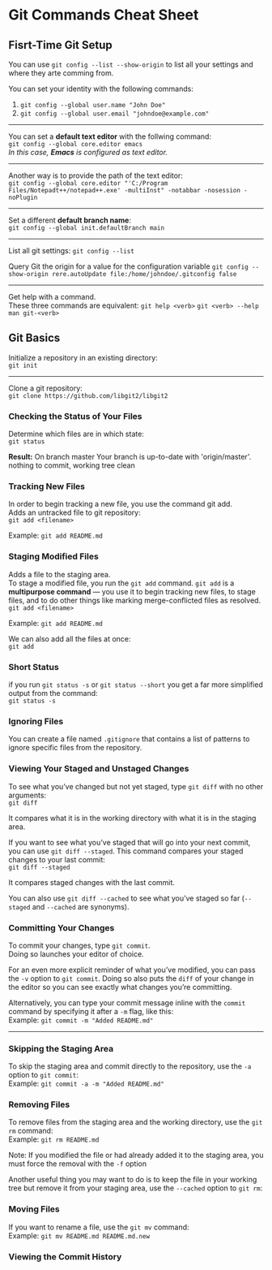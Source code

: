 # **Git Commands Cheat Sheet**

## Fisrt-Time Git Setup
You can use `git config --list --show-origin` to list all your settings and where they arte comming from.

You can set your identity with the following commands:

1. `git config --global user.name "John Doe"`
2. `git config --global user.email "johndoe@example.com"`
<hr>

You can set a **default text editor** with the follwing command:
<br>
 `git config --global core.editor emacs`
 <br>
 _In this case, **Emacs** is configured as text editor._
<hr>

Another way is to provide the path of the text editor:
<br>
`git config --global core.editor "'C:/Program Files/Notepadt++/notepad++.exe' -multiInst" -notabbar -nosession -noPlugin`
<hr>

Set a different **default branch name**:
<br>
`git config --global init.defaultBranch main`
<hr>

List all git settings: `git config --list`

Query Git the origin for a value for the configuration variable
`git config --show-origin rere.autoUpdate file:/home/johndoe/.gitconfig false`
<hr>

Get help with a command.
<br>
These three commands are equivalent:
`git help <verb>`
`git <verb> --help`
`man git-<verb>`

## Git Basics

Initialize a repository in an existing directory:
<br>
 `git init`
<hr>

Clone a git repository:
<br>
`git clone https://github.com/libgit2/libgit2`

###  Checking the Status of Your Files
Determine which files are in which state:
<br>
`git status`

**Result:**
On branch master
Your branch is up-to-date with 'origin/master'.
nothing to commit, working tree clean

### Tracking New Files
In order to begin tracking a new file, you use the command git add.
<br>
Adds an untracked file to git repository:
<br>
`git add <filename>`

Example:
`git add README.md`

### Staging Modified Files
Adds a file to the staging area.<br>
To stage a modified file, you run the `git add` command. `git add` is a **multipurpose command** — you use it to begin
tracking new files, to stage files, and to do other things like marking merge-conflicted files as
resolved.
`git add <filename>`

Example:
`git add README.md`

We can also add all the files at once:<br>
`git add`

### Short Status
if you run `git status -s` or `git
status --short` you get a far more simplified output from the command:
<br>
`git status -s`

### Ignoring Files
You can create a file named `.gitignore` that contains a list of patterns to ignore specific files from the repository.<br>

### Viewing Your Staged and Unstaged Changes
To see what you’ve changed but not yet staged, type `git diff` with no other arguments:
<br>
`git diff`

It compares what it is in the working directory with what it is in the staging area.

If you want to see what you’ve staged that will go into your next commit, you can use `git diff
--staged`. This command compares your staged changes to your last commit:
<br>
`git diff --staged`

It compares staged changes with the last commit.

You can also use `git diff --cached` to see what you’ve staged so far (`--staged` and `--cached` are synonyms).

### Committing Your Changes
To commit your changes, type `git commit`.
<br>
Doing so launches your editor of choice.

For an even more explicit reminder of what you’ve modified, you can pass the `-v`
option to `git commit`. Doing so also puts the `diff` of your change in the editor so you
can see exactly what changes you’re committing.

Alternatively, you can type your commit message inline with the `commit` command by specifying it
after a `-m` flag, like this:
<br>
Example:
`git commit -m "Added README.md"`
<hr>

### Skipping the Staging Area
To skip the staging area and commit directly to the repository, use the `-a` option to `git commit`:
<br>
Example:
`git commit -a -m "Added README.md"`

### Removing Files
To remove files from the staging area and the working directory, use the `git rm` command:
<br>
Example:
`git rm README.md`

Note: If you modified the file or
had already added it to the staging area, you must force the removal with the `-f` option

Another useful thing you may want to do is to keep the file in your working tree but remove it from
your staging area, use the `--cached` option to `git rm`:

### Moving Files
If you want to rename a file, use the `git mv` command:
<br>
Example:
`git mv README.md README.md.new`

### Viewing the Commit History

